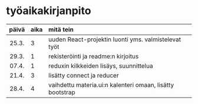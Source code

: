 
# työaikakirjanpito

| päivä | aika | mitä tein  |
| :----:|:-----| :-----|
| 25.3. | 3    | uuden React-projektin luonti yms. valmistelevat työt |
| 29.3. | 1    | rekisteröinti ja readme:n kirjoitus |
| 07.4. | 1    | reduxin kilkkeiden lisäys, suunnittelua | 
| 21.4. | 3    | lisätty connect ja reducer | 
| 28.4. | 4    | vaihdettu materia.ui:n kalenteri omaan, lisätty bootstrap | 
